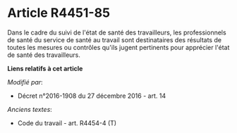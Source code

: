 # Article R4451-85

Dans le cadre du suivi de l'état de santé des travailleurs, les professionnels de santé du service de santé au travail sont
destinataires des résultats de toutes les mesures ou contrôles qu'ils jugent pertinents pour apprécier l'état de santé des
travailleurs.

**Liens relatifs à cet article**

_Modifié par_:

  - Décret n°2016-1908 du 27 décembre 2016 - art. 14

_Anciens textes_:

  - Code du travail - art. R4454-4 (T)
